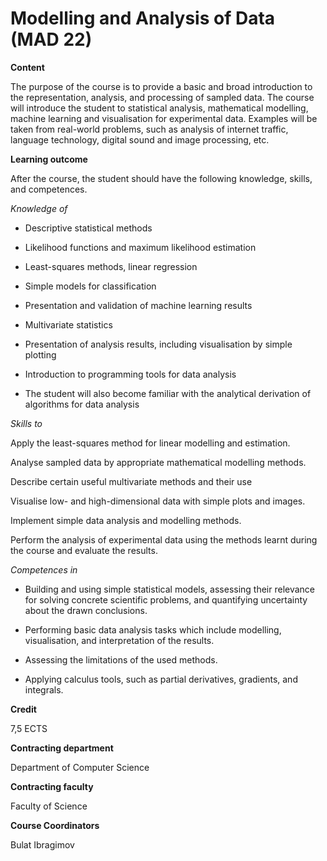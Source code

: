 # Modelling and Analysis of Data (MAD 22)

**Content**

The purpose of the course is to provide a basic and broad introduction to the representation, analysis, and processing of sampled data. The course will introduce the student to statistical analysis, mathematical modelling, machine learning and visualisation for experimental data. Examples will be taken from real-world problems, such as analysis of internet traffic, language technology, digital sound and image processing, etc.

**Learning outcome**

After the course, the student should have the following knowledge, skills, and competences.

 

*Knowledge of*

- Descriptive statistical methods

- Likelihood functions and maximum likelihood estimation

- Least-squares methods, linear regression

- Simple models for classification

- Presentation and validation of machine learning results

- Multivariate statistics

- Presentation of analysis results, including visualisation by simple plotting

- Introduction to programming tools for data analysis

- The student will also become familiar with the analytical derivation of algorithms for data analysis

 

*Skills to*

Apply the least-squares method for linear modelling and estimation.

Analyse sampled data by appropriate mathematical modelling methods.

Describe certain useful multivariate methods and their use

Visualise low- and high-dimensional data with simple plots and images.

Implement simple data analysis and modelling methods.

Perform the analysis of experimental data using the methods learnt during the course and evaluate the results.

 

*Competences in*

- Building and using simple statistical models, assessing their relevance for solving concrete scientific problems, and quantifying uncertainty about the drawn conclusions.

- Performing basic data analysis tasks which include modelling, visualisation, and interpretation of the results.

- Assessing the limitations of the used methods.

- Applying calculus tools, such as partial derivatives, gradients, and integrals.

**Credit**

7,5 ECTS

**Contracting department**

Department of Computer Science

**Contracting faculty**

Faculty of Science

**Course Coordinators**

Bulat Ibragimov
